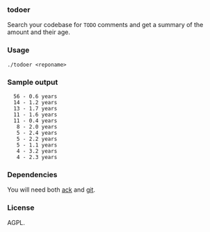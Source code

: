 ### todoer

Search your codebase for `TODO` comments and get a summary of the amount and their age.

### Usage

`./todoer <reponame>`

### Sample output

```
  56 - 0.6 years
  14 - 1.2 years
  13 - 1.7 years
  11 - 1.6 years
  11 - 0.4 years
   8 - 2.0 years
   5 - 2.4 years
   5 - 2.2 years
   5 - 1.1 years
   4 - 3.2 years
   4 - 2.3 years
```

### Dependencies

You will need both [ack](http://beyondgrep.com/) and [git](http://git-scm.com/).

### License

AGPL.
